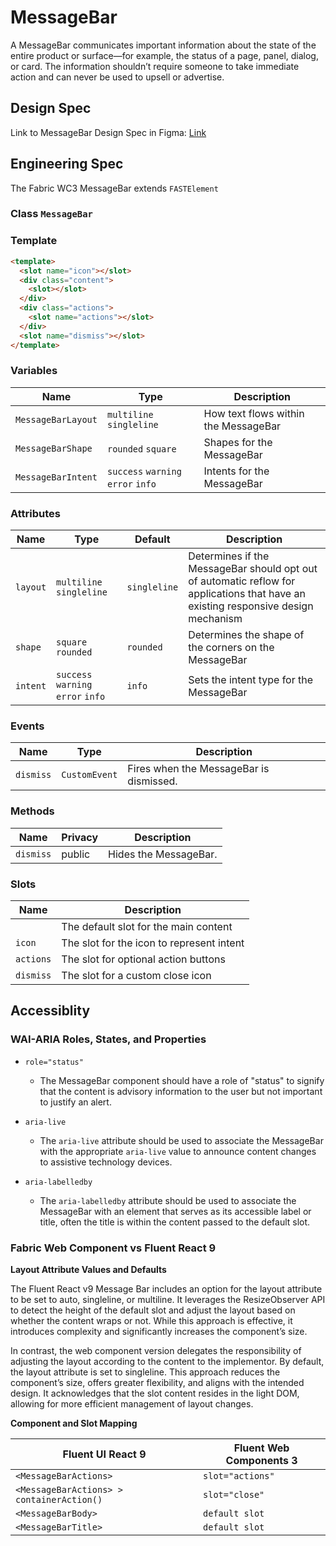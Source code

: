 # MessageBar

A MessageBar communicates important information about the state of the entire product or surface—for example, the status of a page, panel, dialog, or card. The information shouldn’t require someone to take immediate action and can never be used to upsell or advertise.

## Design Spec

Link to MessageBar Design Spec in Figma: [Link](https://www.figma.com/file/bKlUyX5FpvpiVelldHdYtI/MessageBar?type=design&node-id=3408-194151&mode=design&t=6FqaliFB9iOrRiaB-0)

## Engineering Spec

The Fabric WC3 MessageBar extends `FASTElement`

### Class `MessageBar`

### Template

```html
<template>
  <slot name="icon"></slot>
  <div class="content">
    <slot></slot>
  </div>
  <div class="actions">
    <slot name="actions"></slot>
  </div>
  <slot name="dismiss"></slot>
</template>
```

### **Variables**

| Name               | Type                               | Description                          |
| ------------------ | ---------------------------------- | ------------------------------------ |
| `MessageBarLayout` | `multiline` `singleline`           | How text flows within the MessageBar |
| `MessageBarShape`  | `rounded` `square`                 | Shapes for the MessageBar            |
| `MessageBarIntent` | `success` `warning` `error` `info` | Intents for the MessageBar           |

### **Attributes**

| Name     | Type                               | Default      | Description                                                                                                                        |
| -------- | ---------------------------------- | ------------ | ---------------------------------------------------------------------------------------------------------------------------------- |
| `layout` | `multiline` `singleline`           | `singleline` | Determines if the MessageBar should opt out of automatic reflow for applications that have an existing responsive design mechanism |
| `shape`  | `square` `rounded`                 | `rounded`    | Determines the shape of the corners on the MessageBar                                                                              |
| `intent` | `success` `warning` `error` `info` | `info`       | Sets the intent type for the MessageBar                                                                                            |

### **Events**

| Name      | Type          | Description                             |
| --------- | ------------- | --------------------------------------- |
| `dismiss` | `CustomEvent` | Fires when the MessageBar is dismissed. |

### **Methods**

| Name      | Privacy | Description           |
| --------- | ------- | --------------------- |
| `dismiss` | public  | Hides the MessageBar. |

### **Slots**

| Name      | Description                               |
| --------- | ----------------------------------------- |
|           | The default slot for the main content     |
| `icon`    | The slot for the icon to represent intent |
| `actions` | The slot for optional action buttons      |
| `dismiss` | The slot for a custom close icon          |

## **Accessiblity**

### **WAI-ARIA Roles, States, and Properties**

- `role="status"`

  - The MessageBar component should have a role of "status" to signify that the content is advisory information to the user but not important to justify an alert.

- `aria-live`

  - The `aria-live` attribute should be used to associate the MessageBar with the appropriate `aria-live` value to announce content changes to assistive technology devices.

- `aria-labelledby`

  - The `aria-labelledby` attribute should be used to associate the MessageBar with an element that serves as its accessible label or title, often the title is within the content passed to the default slot.

### **Fabric Web Component vs Fluent React 9**

**Layout Attribute Values and Defaults**

The Fluent React v9 Message Bar includes an option for the layout attribute to be set to auto, singleline, or multiline. It leverages the ResizeObserver API to detect the height of the default slot and adjust the layout based on whether the content wraps or not. While this approach is effective, it introduces complexity and significantly increases the component’s size.

In contrast, the web component version delegates the responsibility of adjusting the layout according to the content to the implementor. By default, the layout attribute is set to singleline. This approach reduces the component’s size, offers greater flexibility, and aligns with the intended design. It acknowledges that the slot content resides in the light DOM, allowing for more efficient management of layout changes.

**Component and Slot Mapping**

| Fluent UI React 9                         | Fluent Web Components 3 |
| ----------------------------------------- | ----------------------- |
| `<MessageBarActions>`                     | `slot="actions"`        |
| `<MessageBarActions> > containerAction()` | `slot="close"`          |
| `<MessageBarBody>`                        | `default slot`          |
| `<MessageBarTitle> `                      | `default slot`          |
